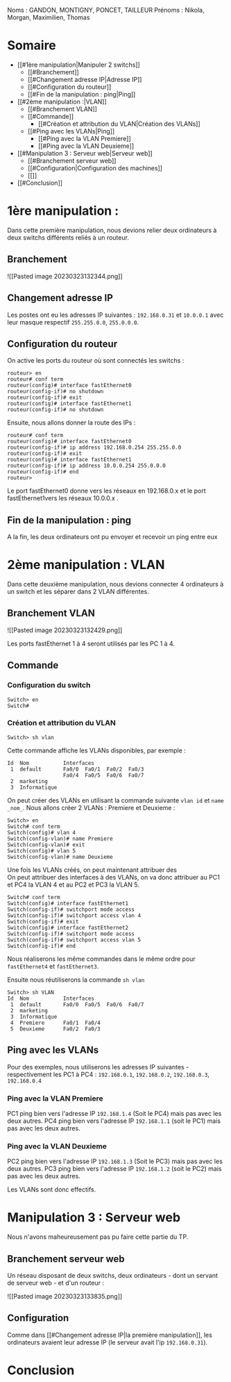 Noms : GANDON, MONTIGNY, PONCET, TAILLEUR
Prénoms : Nikola, Morgan, Maximilien, Thomas

# Somaire
- [[#1ère manipulation|Manipuler 2 switchs]]
	- [[#Branchement]]
	- [[#Changement adresse IP|Adresse IP]]
	- [[#Configuration du routeur]]
	- [[#Fin de la manipulation : ping|Ping]]
- [[#2ème manipulation :|VLAN]]
	- [[#Branchement VLAN]]
	- [[#Commande]]
		- [[#Création et attribution du VLAN|Création des VLANs]]
	- [[#Ping avec les VLANs|Ping]]
		- [[#Ping avec la VLAN Premiere]]
		- [[#Ping avec la VLAN Deuxieme]]
- [[#Manipulation 3 : Serveur web|Serveur web]]
	- [[#Branchement serveur web]]
	- [[#Configuration|Configuration des machines]]
	- [[]]
- [[#Conclusion]]


# 1ère manipulation :
Dans cette première manipulation, nous devions relier deux ordinateurs à deux switchs différents reliés à un routeur. 
## Branchement
![[Pasted image 20230323132344.png]]
## Changement adresse IP

Les postes ont eu les adresses IP suivantes : ``192.168.0.31`` et ``10.0.0.1`` avec leur masque respectif ``255.255.0.0``, ``255.0.0.0``.

## Configuration du routeur

On active les ports du routeur où sont connectés les switchs :
```
routeur> en
routeur# conf term
routeur(config)# interface fastEthernet0
routeur(config-if)# no shutdown
routeur(config-if)# exit
routeur(config)# interface fastEthernet1
routeur(config-if)# no shutdown
```
Ensuite, nous allons donner la route des IPs :
```
routeur# conf term
routeur(config)# interface fastEthernet0
routeur(config-if)# ip address 192.168.0.254 255.255.0.0
routeur(config-if)# exit
routeur(config)# interface fastEthernet1
routeur(config-if)# ip address 10.0.0.254 255.0.0.0
routeur(config-if)# end
routeur>
```
Le port fastEthernet0 donne vers les réseaux en 192.168.0.x et le port fastEthernet1vers les réseaux 10.0.0.x .
## Fin de la manipulation : ping
A la fin, les deux ordinateurs ont pu envoyer et recevoir un ping entre eux

# 2ème manipulation : VLAN
Dans cette deuxième manipulation, nous devions connecter 4 ordinateurs à un switch et les séparer dans 2 VLAN différentes.

## Branchement VLAN

![[Pasted image 20230323132429.png]]

Les ports fastEthernet 1 à 4 seront utilisés par les PC 1 à 4.

## Commande
### Configuration du switch
```
Switch> en
Switch#
```
### Création et attribution du VLAN
```
Switch> sh vlan
```
Cette commande affiche les VLANs disponibles, par exemple :
```
Id  Nom           Interfaces
 1  default       Fa0/0  Fa0/1  Fa0/2  Fa0/3
 ­                 Fa0/4  Fa0/5  Fa0/6  Fa0/7
 2  marketing     
 3  Informatique  
```

On peut créer des VLANs en utilisant la commande suivante ``vlan id`` et ``name _nom_``. Nous allons créer 2 VLANs : Premiere et Deuxieme :
```
Switch> en
Switch# conf term
Switch(config)# vlan 4
Switch(config-vlan)# name Premiere
Switch(config-vlan)# exit
Switch(config)# vlan 5
Switch(config-vlan)# name Deuxieme
```

Une fois les VLANs créés, on peut maintenant attribuer des  
On peut attribuer des interfaces à des VLANs, on va donc attribuer au PC1 et PC4 la VLAN 4 et au PC2 et PC3 la VLAN 5.
```
Switch# conf term
Switch(config)# interface fastEthernet1
Switch(config-if)# switchport mode access
Switch(config-if)# switchport access vlan 4
Switch(config-if)# exit
Switch(config)# interface fastEthernet2
Switch(config-if)# switchport mode access
Switch(config-if)# switchport access vlan 5
Switch(config-if)# end
```
Nous réaliserons les même commandes dans le même ordre pour ``fastEthernet4`` et ``fastEthernet3``.

Ensuite nous réutiliserons la commande ``sh vlan``
```
Switch> sh VLAN
Id  Nom           Interfaces
 1  default       Fa0/0  Fa0/5  Fa0/6  Fa0/7
 2  marketing     
 3  Informatique  
 4  Premiere      Fa0/1  Fa0/4
 5  Deuxieme      Fa0/2  Fa0/3
```

## Ping avec les VLANs
Pour des exemples, nous utiliserons les adresses IP suivantes - respectivement les PC1 à PC4 :
``192.168.0.1``, ``192.168.0.2``, ``192.168.0.3``, ``192.168.0.4``

### Ping avec la VLAN Premiere
PC1 ping bien vers l'adresse IP ``192.168.1.4`` (Soit le PC4) mais pas avec les deux autres.
PC4 ping bien vers l'adresse IP ``192.168.1.1`` (soit le PC1) mais pas avec les deux autres.

### Ping avec la VLAN Deuxieme
PC2 ping bien vers l'adresse IP ``192.168.1.3`` (Soit le PC3) mais pas avec les deux autres.
PC3 ping bien vers l'adresse IP ``192.168.1.2`` (soit le PC2) mais pas avec les deux autres.

Les VLANs sont donc effectifs.
# Manipulation 3 : Serveur web
Nous n'avons maheureusement pas pu faire cette partie du TP.
## Branchement serveur web

Un réseau disposant de deux switchs, deux ordinateurs - dont un servant de serveur web - et d'un routeur :

![[Pasted image 20230323133835.png]]

## Configuration
Comme dans [[#Changement adresse IP|la première manipulation]], les ordinateurs avaient leur adresse IP (le serveur avait l'ip ``192.168.0.31``).



# Conclusion

